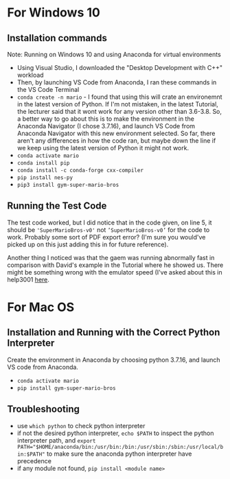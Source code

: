 # For Windows 10
## Installation commands
Note: Running on Windows 10 and using Anaconda for virtual environments

- Using Visual Studio, I downloaded the "Desktop Development with C++" workload
- Then, by launching VS Code from Anaconda, I ran these commands in the VS Code Terminal
- `conda create -n mario` - I found that using this will crate an environemnt in the latest version of Python. If I'm not mistaken, in the latest Tutorial, the lecturer said that it wont work for any version other than 3.6-3.8. So, a better way to go about this is to make the environment in the Anaconda Navigator (I chose 3.7.16), and launch VS Code from Anaconda Navigator with this new environment selected. So far, there aren't any differences in how the code ran, but maybe down the line if we keep using the latest version of Python it might not work.
- `conda activate mario`
- `conda install pip`
- `conda install -c conda-forge cxx-compiler`
- `pip install nes-py`
- `pip3 install gym-super-mario-bros`


## Running the Test Code
The test code worked, but I did notice that in the code given, on line 5, it should be `'SuperMarioBros-v0'` not `’SuperMarioBros-v0’` for the code to work. Probably some sort of PDF export error? (I'm sure you would've picked up on this just adding this in for future reference).

Another thing I noticed was that the gaem was running abnormally fast in comparison with David's example in the Tutorial where he showed us. There might be something wrong with the emulator speed (I've asked about this in help3001 [here](https://secure.csse.uwa.edu.au/run/help3001?p=np&opt=B73&year=2023).

# For Mac OS
## Installation and Running with the Correct Python Interpreter
Create the environment in Anaconda by choosing python 3.7.16, and launch VS code from Anaconda.
- `conda activate mario`
- `pip install gym-super-mario-bros` 

## Troubleshooting
- use `which python` to check python interpreter
- if not the desired python interpreter, `echo $PATH` to inspect the python interpreter path, and `export PATH="$HOME/anaconda/bin:/usr/bin:/bin:/usr/sbin:/sbin:/usr/local/bin:$PATH"` to make sure the anaconda python interpreter have precedence
- if any module not found, `pip install <module name>`